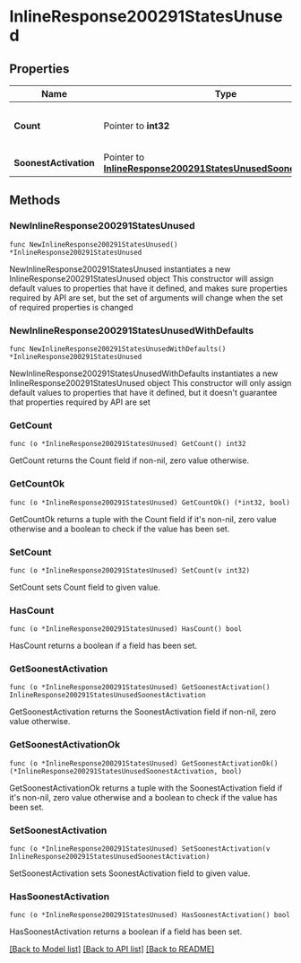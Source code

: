 # InlineResponse200291StatesUnused

## Properties

Name | Type | Description | Notes
------------ | ------------- | ------------- | -------------
**Count** | Pointer to **int32** | The number of unused licenses | [optional] 
**SoonestActivation** | Pointer to [**InlineResponse200291StatesUnusedSoonestActivation**](InlineResponse200291StatesUnusedSoonestActivation.md) |  | [optional] 

## Methods

### NewInlineResponse200291StatesUnused

`func NewInlineResponse200291StatesUnused() *InlineResponse200291StatesUnused`

NewInlineResponse200291StatesUnused instantiates a new InlineResponse200291StatesUnused object
This constructor will assign default values to properties that have it defined,
and makes sure properties required by API are set, but the set of arguments
will change when the set of required properties is changed

### NewInlineResponse200291StatesUnusedWithDefaults

`func NewInlineResponse200291StatesUnusedWithDefaults() *InlineResponse200291StatesUnused`

NewInlineResponse200291StatesUnusedWithDefaults instantiates a new InlineResponse200291StatesUnused object
This constructor will only assign default values to properties that have it defined,
but it doesn't guarantee that properties required by API are set

### GetCount

`func (o *InlineResponse200291StatesUnused) GetCount() int32`

GetCount returns the Count field if non-nil, zero value otherwise.

### GetCountOk

`func (o *InlineResponse200291StatesUnused) GetCountOk() (*int32, bool)`

GetCountOk returns a tuple with the Count field if it's non-nil, zero value otherwise
and a boolean to check if the value has been set.

### SetCount

`func (o *InlineResponse200291StatesUnused) SetCount(v int32)`

SetCount sets Count field to given value.

### HasCount

`func (o *InlineResponse200291StatesUnused) HasCount() bool`

HasCount returns a boolean if a field has been set.

### GetSoonestActivation

`func (o *InlineResponse200291StatesUnused) GetSoonestActivation() InlineResponse200291StatesUnusedSoonestActivation`

GetSoonestActivation returns the SoonestActivation field if non-nil, zero value otherwise.

### GetSoonestActivationOk

`func (o *InlineResponse200291StatesUnused) GetSoonestActivationOk() (*InlineResponse200291StatesUnusedSoonestActivation, bool)`

GetSoonestActivationOk returns a tuple with the SoonestActivation field if it's non-nil, zero value otherwise
and a boolean to check if the value has been set.

### SetSoonestActivation

`func (o *InlineResponse200291StatesUnused) SetSoonestActivation(v InlineResponse200291StatesUnusedSoonestActivation)`

SetSoonestActivation sets SoonestActivation field to given value.

### HasSoonestActivation

`func (o *InlineResponse200291StatesUnused) HasSoonestActivation() bool`

HasSoonestActivation returns a boolean if a field has been set.


[[Back to Model list]](../README.md#documentation-for-models) [[Back to API list]](../README.md#documentation-for-api-endpoints) [[Back to README]](../README.md)


